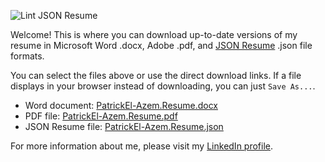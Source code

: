 ![Lint JSON Resume](https://github.com/plzm/resume/actions/workflows/Lint.yml/badge.svg)

Welcome! This is where you can download up-to-date versions of my resume in Microsoft Word .docx, Adobe .pdf, and [JSON Resume](https://jsonresume.org) .json file formats.

You can select the files above or use the direct download links. If a file displays in your browser instead of downloading, you can just `Save As...`.

- Word document: [PatrickEl-Azem.Resume.docx](https://github.com/plzm/resume/raw/main/PatrickEl-Azem.Resume.docx)
- PDF file: [PatrickEl-Azem.Resume.pdf](https://github.com/plzm/resume/raw/main/PatrickEl-Azem.Resume.pdf)
- JSON Resume file: [PatrickEl-Azem.Resume.json](https://github.com/plzm/resume/raw/main/PatrickEl-Azem.Resume.json)

For more information about me, please visit my [LinkedIn profile](https://www.linkedin.com/in/pelazem/).